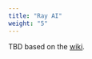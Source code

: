 ```yaml
---
title: "Ray AI"
weight: "5"
---
```


TBD based on the [wiki](https://github.com/OpenNebula/one-apps/wiki/ray_intro).
